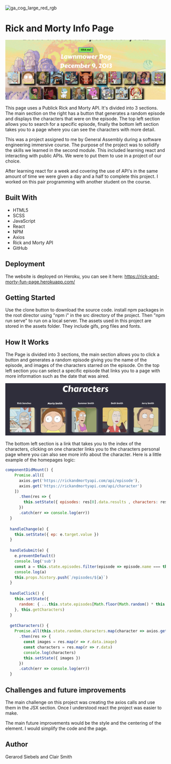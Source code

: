 ![ga_cog_large_red_rgb](https://cloud.githubusercontent.com/assets/40461/8183776/469f976e-1432-11e5-8199-6ac91363302b.png)


# Rick and Morty Info Page

![rick_and_morty](https://raw.githubusercontent.com/gsiebels/sei-project-2/master/Screenshot%202019-11-22%20at%2012.07.05.png)

This page uses a Publick Rick and Morty API. It's divided into 3 sections. The main section on the right has a button that generates a random episode and displays the characters that were on the episode. The top left section allows you to search for a specific episode, finally the bottom left section takes you to a page where you can see the characters with more detail. 

This was a project assigned to me by General Assembly during a software engineering immersive course. The purpose of the project was to solidify the skills we learned in the second module. This included learning react and interacting with public APIs. We were to put them to use in a project of our choice.

After learning react for a week and covering the use of API's in the same amount of time we were given a day and a half to complete this project. I worked on this pair programming with another student on the course.

 ## Built With
 
- HTML5
- SCSS
- JavaScript
- React
- NPM
- Axios
- Rick and Morty API
- GitHub
 
 ## Deployment
 
 The website is deployed on Heroku, you can see it here: https://rick-and-morty-fun-page.herokuapp.com/
 
 ## Getting Started
 
 Use the clone button to download the source code. install npm packages in the root director using "npm i" in the src directory of the project. Then "npm run serve" to run on a local server. The assets used in this project are stored in the assets folder. They include gifs, png files and fonts.
 
## How It Works

The Page is divided into 3 sections, the main section allows you to click a button and generates a random episode giving you the name of the episode, and images of the characters starred on the episode. On the top left section you can select a specific episode that links you to a page with more information such as the date that was aired.

![rick_and_morty](https://raw.githubusercontent.com/gsiebels/sei-project-2/master/Screenshot%202019-11-22%20at%2012.08.45.png)

The bottom left section is a link that takes you to the index of the characters, clicking on one character links you to the characters personal page where you can also see more info about the character.
Here is a little example of the homepages logic:
```javascript
componentDidMount() {
    Promise.all([
      axios.get('https://rickandmortyapi.com/api/episode'),
      axios.get('https://rickandmortyapi.com/api/character')
    ])
      .then(res => {
        this.setState({ episodes: res[0].data.results , characters: res[1].data.results })
      })
      .catch(err => console.log(err))
  }

  handleChange(e) {
    this.setState({ ep: e.target.value })
  }

  handleSubmit(e) {
    e.preventDefault()
    console.log('sub')
    const a = this.state.episodes.filter(episode => episode.name === this.state.ep).pop().id
    console.log(a)
    this.props.history.push(`/episodes/${a}`)
  }

  handleClick() {
    this.setState({ 
      random: { ...this.state.episodes[Math.floor(Math.random() * this.state.episodes.length)] } 
    }, this.getCharacters)
  }

  getCharacters() {
    Promise.all(this.state.random.characters.map(character => axios.get(character)))
      .then(res => {
        const images = res.map(r => r.data.image)
        const characters = res.map(r => r.data)
        console.log(characters)
        this.setState({ images })
      })
      .catch(err => console.log(err))
  }

```

## Challenges and future improvements

The main challenge on this project was creating the axios calls and use them in the JSX section. Once I understood react the project was easier to make.

The main future improvements would be the style and the centering of the element.
I would simplify the code and the page.

## Author

Gerarod Siebels and Clair Smith

